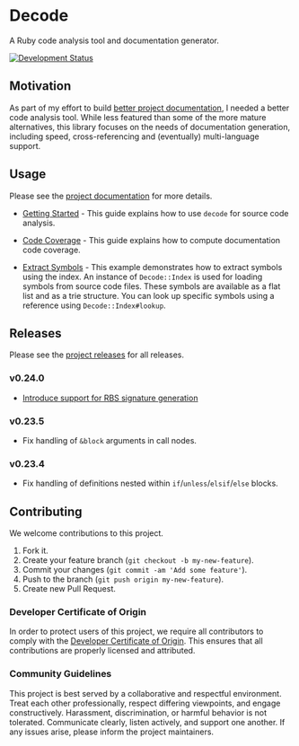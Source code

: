 # Decode

A Ruby code analysis tool and documentation generator.

[![Development Status](https://github.com/socketry/decode/workflows/Test/badge.svg)](https://github.com/socketry/decode/actions?workflow=Test)

## Motivation

As part of my effort to build [better project documentation](https://github.com/socketry/utopia-project), I needed a better code analysis tool. While less featured than some of the more mature alternatives, this library focuses on the needs of documentation generation, including speed, cross-referencing and (eventually) multi-language support.

## Usage

Please see the [project documentation](https://socketry.github.io/decode/) for more details.

  - [Getting Started](https://socketry.github.io/decode/guides/getting-started/index) - This guide explains how to use `decode` for source code analysis.

  - [Code Coverage](https://socketry.github.io/decode/guides/code-coverage/index) - This guide explains how to compute documentation code coverage.

  - [Extract Symbols](https://socketry.github.io/decode/guides/extract-symbols/index) - This example demonstrates how to extract symbols using the index. An instance of <code class="language-ruby">Decode::Index</code> is used for loading symbols from source code files. These symbols are available as a flat list and as a trie structure. You can look up specific symbols using a reference using <code class="language-ruby">Decode::Index\#lookup</code>.

## Releases

Please see the [project releases](https://socketry.github.io/decode/releases/index) for all releases.

### v0.24.0

  - [Introduce support for RBS signature generation](https://socketry.github.io/decode/releases/index#introduce-support-for-rbs-signature-generation)

### v0.23.5

  - Fix handling of `&block` arguments in call nodes.

### v0.23.4

  - Fix handling of definitions nested within `if`/`unless`/`elsif`/`else` blocks.

## Contributing

We welcome contributions to this project.

1.  Fork it.
2.  Create your feature branch (`git checkout -b my-new-feature`).
3.  Commit your changes (`git commit -am 'Add some feature'`).
4.  Push to the branch (`git push origin my-new-feature`).
5.  Create new Pull Request.

### Developer Certificate of Origin

In order to protect users of this project, we require all contributors to comply with the [Developer Certificate of Origin](https://developercertificate.org/). This ensures that all contributions are properly licensed and attributed.

### Community Guidelines

This project is best served by a collaborative and respectful environment. Treat each other professionally, respect differing viewpoints, and engage constructively. Harassment, discrimination, or harmful behavior is not tolerated. Communicate clearly, listen actively, and support one another. If any issues arise, please inform the project maintainers.
